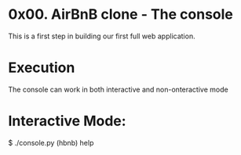 # 0x00. AirBnB clone - The console


This is a first step in building our first full web application.

# Execution
The console can work in both interactive and non-onteractive mode


# Interactive Mode:

$ ./console.py
(hbnb) help
